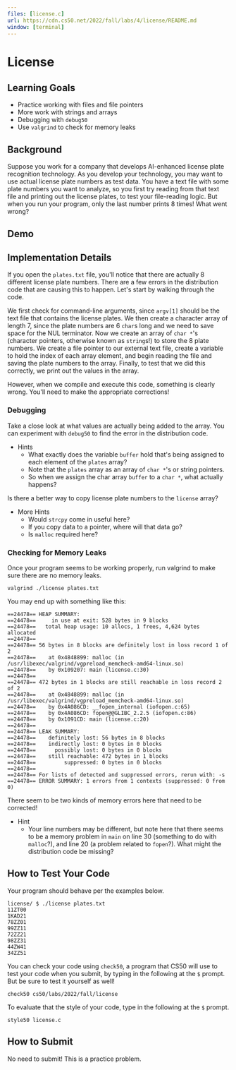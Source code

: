 ```yaml
---
files: [license.c]
url: https://cdn.cs50.net/2022/fall/labs/4/license/README.md
window: [terminal]
---
```


# License

## Learning Goals
* Practice working with files and file pointers
* More work with strings and arrays
* Debugging with `debug50`
* Use `valgrind` to check for memory leaks

## Background

Suppose you work for a company that develops AI-enhanced license plate recognition technology. As you develop your technology, you may want to use actual license plate numbers as test data. You have a text file with some plate numbers you want to analyze, so you first try reading from that text file and printing out the license plates, to test your file-reading logic. But when you run your program, only the last number prints 8 times! What went wrong?

## Demo

<script async data-autoplay="1" data-cols="100" data-loop="1" data-rows="12" id="asciicast-ITMqFWOktPyhwPuK8l6z2poZm" src="https://asciinema.org/a/ITMqFWOktPyhwPuK8l6z2poZm.js"></script>

## Implementation Details

If you open the `plates.txt` file, you'll notice that there are actually 8 different license plate numbers. There are a few errors in the distribution code that are causing this to happen. Let's start by walking through the code.

We first check for command-line arguments, since `argv[1]` should be the text file that contains the license plates. We then create a character array of length 7, since the plate numbers are 6 `char`s long and we need to save space for the NUL terminator. Now we create an array of `char *`'s (character pointers, otherwise known as `string`s!) to store the 8 plate numbers. We create a file pointer to our external text file, create a variable to hold the index of each array element, and begin reading the file and saving the plate numbers to the array. Finally, to test that we did this correctly, we print out the values in the array.

However, when we compile and execute this code, something is clearly wrong. You'll need to make the appropriate corrections!

### Debugging

Take a close look at what values are actually being added to the array. You can experiment with `debug50` to find the error in the distribution code. 

+ Hints
  * What exactly does the variable `buffer` hold that's being assigned to each element of the `plates` array?
  * Note that the `plates` array as an array of `char *`'s or string pointers. 
  * So when we assign the char array `buffer` to a `char *`, what actually happens?
 
Is there a better way to copy license plate numbers to the `license` array?
 
+ More Hints
  * Would `strcpy` come in useful here?
  * If you copy data to a pointer, where will that data go?
  * Is `malloc` required here?
  
### Checking for Memory Leaks

Once your program seems to be working properly, run valgrind to make sure there are no memory leaks. 

```
valgrind ./license plates.txt
```

You may end up with something like this:

```
==24478== HEAP SUMMARY:
==24478==     in use at exit: 528 bytes in 9 blocks
==24478==   total heap usage: 10 allocs, 1 frees, 4,624 bytes allocated
==24478== 
==24478== 56 bytes in 8 blocks are definitely lost in loss record 1 of 2
==24478==    at 0x4848899: malloc (in /usr/libexec/valgrind/vgpreload_memcheck-amd64-linux.so)
==24478==    by 0x109207: main (license.c:30)
==24478== 
==24478== 472 bytes in 1 blocks are still reachable in loss record 2 of 2
==24478==    at 0x4848899: malloc (in /usr/libexec/valgrind/vgpreload_memcheck-amd64-linux.so)
==24478==    by 0x4A086CD: __fopen_internal (iofopen.c:65)
==24478==    by 0x4A086CD: fopen@@GLIBC_2.2.5 (iofopen.c:86)
==24478==    by 0x1091CD: main (license.c:20)
==24478== 
==24478== LEAK SUMMARY:
==24478==    definitely lost: 56 bytes in 8 blocks
==24478==    indirectly lost: 0 bytes in 0 blocks
==24478==      possibly lost: 0 bytes in 0 blocks
==24478==    still reachable: 472 bytes in 1 blocks
==24478==         suppressed: 0 bytes in 0 blocks
==24478== 
==24478== For lists of detected and suppressed errors, rerun with: -s
==24478== ERROR SUMMARY: 1 errors from 1 contexts (suppressed: 0 from 0)
```

There seem to be two kinds of memory errors here that need to be corrected!

+ Hint
  * Your line numbers may be different, but note here that there seems to be a memory problem in `main` on line 30 (something to do with `malloc`?), and line 20 (a problem related to `fopen`?). What might the distribution code be missing?

## How to Test Your Code

Your program should behave per the examples below.

```
license/ $ ./license plates.txt
11ZT00
1KAD21
78ZZ01
99ZZ11
72ZZ21
98ZZ31
44ZW41
34ZZ51
```

You can check your code using `check50`, a program that CS50 will use to test your code when you submit, by typing in the following at the `$` prompt. But be sure to test it yourself as well!

```
check50 cs50/labs/2022/fall/license
```

To evaluate that the style of your code, type in the following at the `$` prompt. 

```
style50 license.c
```

## How to Submit

No need to submit! This is a practice problem.